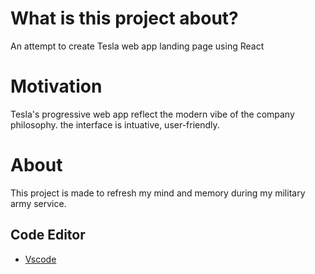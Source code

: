 # What is this project about?
An attempt to create Tesla web app landing page using React

# Motivation
Tesla's progressive web app reflect the modern vibe of the company philosophy. the interface is intuative, user-friendly.

# About
This project is made to refresh my mind and memory during my military army service. 

## Code Editor
* [Vscode](https://code.visualstudio.com/)
 
